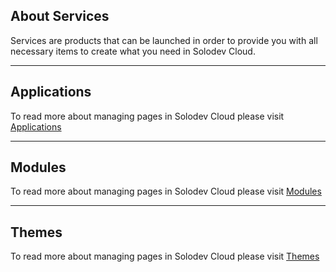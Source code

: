 ## About Services

Services are products that can be launched in order to provide you with all necessary items to create what you need in Solodev Cloud.

---
## Applications

To read more about managing pages in Solodev Cloud please visit [Applications](Applications/index.md)

---
## Modules

To read more about managing pages in Solodev Cloud please visit [Modules](Modules/index.md)


---

## Themes

To read more about managing pages in Solodev Cloud please visit [Themes](Themes/index.md)
